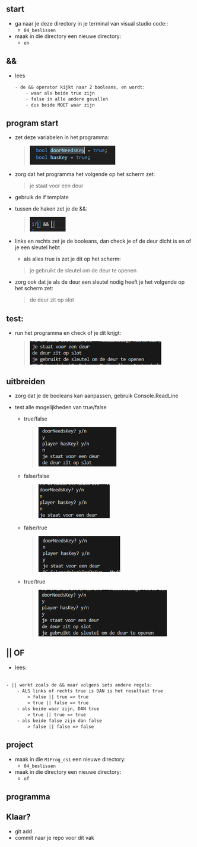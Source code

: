 ## start

- ga naar je deze directory in je terminal van visual studio code::
    - `04_beslissen`
- maak in die directory een nieuwe directory:
    - `en`

## &&

- lees
    ```
    - de && operator kijkt naar 2 booleans, en wordt:
        - waar als beide true zijn
        - false in alle andere gevallen
        - dus beide MOET waar zijn
    ```


## program start

- zet deze variabelen in het programma:
    > ![](img/doors.PNG)

- zorg dat het programma het volgende op het scherm zet:
    > je staat voor een deur
- gebruik de if template

- tussen de haken zet je de &&:
    > ![](img/entemplate.PNG)

- links en rechts zet je de booleans, dan check je of de deur dicht is en of je een sleutel hebt
    - als alles true is zet je dit op het scherm:
    >je gebruikt de sleutel om de deur te openen
- zorg ook dat je als de deur een sleutel nodig heeft je het volgende op het scherm zet:
    > de deur zit op slot

## test:

- run het programma en check of je dit krijgt:
    > ![](img/opendeur.PNG)

## uitbreiden

- zorg dat je de booleans kan aanpassen, gebruik Console.ReadLine

- test alle mogelijkheden van true/false
    - true/false
        > ![](img/deuryn.PNG)
    - false/false
        > ![](img/deurnn.PNG)
    - false/true
        > ![](img/deurny.PNG)
    - true/true
        > ![](img/deuryy.PNG)

## || OF

- lees:
```

- || werkt zoals de && maar volgens iets andere regels:
    - ALS links of rechts true is DAN is het resultaat true
        > false || true => true
        > true || false => true
    - als beide waar zijn, DAN true
        > true || true => true
    - als beide false zijn dan false 
        > false || false => false
```

## project

- maak in die `M1Prog_cs1`  een nieuwe directory:
    - `04_beslissen`
- maak in die directory een nieuwe directory:
    - `of`

## programma


## Klaar?

- git add .
- commit naar je repo voor dit vak
